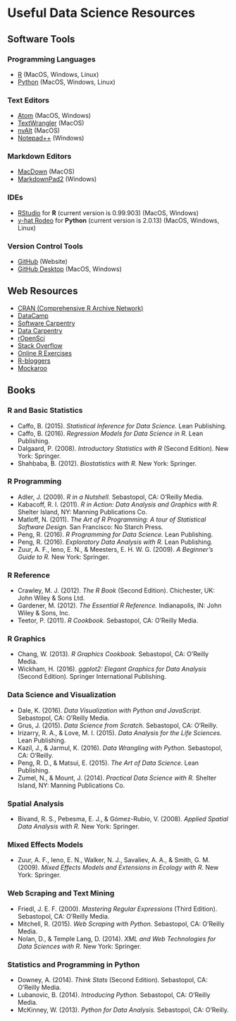 # Useful Data Science Resources



## <a name="software-tools"></a>Software Tools

### <a name="programming-languages"></a>Programming Languages
- [R](https://cran.r-project.org/) (MacOS, Windows, Linux)
- [Python](https://www.python.org/) (MacOS, Windows, Linux)

### <a name="text-editors"></a>Text Editors
- [Atom](https://atom.io/) (MacOS, Windows)
- [TextWrangler](http://www.barebones.com/products/textwrangler/download.html) (MacOS)
- [nvAlt](http://brettterpstra.com/projects/nvalt/) (MacOS)
- [Notepad++](https://notepad-plus-plus.org/) (Windows)

### <a name="markdown-editors"></a>Markdown Editors
- [MacDown](http://macdown.uranusjr.com/) (MacOS)
- [MarkdownPad2](http://markdownpad.com/) (Windows)

### <a name="ides"></a>IDEs
- [RStudio](https://www.rstudio.com/) for **R** (current version is 0.99.903) (MacOS, Windows)
- [y-hat Rodeo](https://www.yhat.com/products/rodeo) for **Python** (current version is 2.0.13) (MacOS, Windows, Linux)

### <a name="version-control"></a>Version Control Tools
- [GitHub](https://github.com/) (Website)
- [GitHub Desktop](https://desktop.github.com/) (MacOS, Windows)

## <a name="web-resources"></a>Web Resources
- [CRAN (Comprehensive R Archive Network)](https://cran.r-project.org/)
- [DataCamp](https://www.datacamp.com)
- [Software Carpentry](http://software-carpentry.org/)
- [Data Carpentry](http://www.datacarpentry.org/)
- [rOpenSci](https://ropensci.org/)
- [Stack Overflow](http://stackoverflow.com/)
- [Online R Exercises](http://r-exercises.com/start-here-to-learn-r/)
- [R-bloggers](https://www.r-bloggers.com/)
- [Mockaroo](https://mockaroo.com/)

## <a name="books"></a>Books

### <a name="r-and-basic-statistics"></a>R and Basic Statistics
* Caffo, B. (2015). *Statistical Inference for Data Science.* Lean Publishing.
* Caffo, B. (2016). *Regression Models for Data Science in R.* Lean Publishing.
* Dalgaard, P. (2008). *Introductory Statistics with R* (Second Edition). New York: Springer.
* Shahbaba, B. (2012). *Biostatistics with R.* New York: Springer.

### <a name="r-programming"></a>R Programming
* Adler, J. (2009). *R in a Nutshell.* Sebastopol, CA: O’Reilly Media.
* Kabacoff, R. I. (2011). *R in Action: Data Analysis and Graphics with R.* Shelter Island, NY: Manning Publications Co.
* Matloff, N. (2011). *The Art of R Programming: A tour of Statistical Software Design.* San Francisco: No Starch Press.
* Peng, R. (2016). *R Programming for Data Science.* Lean Publishing.
* Peng, R. (2016). *Exploratory Data Analysis with R.* Lean Publishing.
* Zuur, A. F., Ieno, E. N., & Meesters, E. H. W. G. (2009). *A Beginner’s Guide to R.* New York: Springer.

### <a name="r-reference"></a>R Reference
* Crawley, M. J. (2012). *The R Book* (Second Edition). Chichester, UK: John Wiley & Sons Ltd.
* Gardener, M. (2012). *The Essential R Reference.* Indianapolis, IN: John Wiley & Sons, Inc.
* Teetor, P. (2011). *R Cookbook.* Sebastopol, CA: O’Reilly Media.

### <a name="r-graphics"></a>R Graphics
* Chang, W. (2013). *R Graphics Cookbook.* Sebastopol, CA: O’Reilly Media.
* Wickham, H. (2016). *ggplot2: Elegant Graphics for Data Analysis* (Second Edition). Springer International Publishing.

### <a name="data-science"></a>Data Science and Visualization
* Dale, K. (2016). *Data Visualization with Python and JavaScript.* Sebastopol, CA: O’Reilly Media.
* Grus, J. (2015). *Data Science from Scratch.* Sebastopol, CA: O’Reilly.
* Irizarry, R. A., & Love, M. I. (2015). *Data Analysis for the Life Sciences.* Lean Publishing.
* Kazil, J., & Jarmul, K. (2016). *Data Wrangling with Python.* Sebastopol, CA: O’Reilly.
* Peng, R. D., & Matsui, E. (2015). *The Art of Data Science.* Lean Publishing.
* Zumel, N., & Mount, J. (2014). *Practical Data Science with R.* Shelter Island, NY: Manning Publications Co.

### <a name="spatial-analysis"></a>Spatial Analysis
* Bivand, R. S., Pebesma, E. J., & Gómez-Rubio, V. (2008). *Applied Spatial Data Analysis with R.* New York: Springer.

### <a name="mixed-effects-modeling"></a>Mixed Effects Models
* Zuur, A. F., Ieno, E. N., Walker, N. J., Savaliev, A. A., & Smith, G. M. (2009). *Mixed Effects Models and Extensions in Ecology with R.* New York: Springer.

### <a name="web-scraping"></a>Web Scraping and Text Mining
* Friedl, J. E. F. (2000). *Mastering Regular Expressions* (Third Edition). Sebastopol, CA: O’Reilly Media.
* Mitchell, R. (2015). *Web Scraping with Python.* Sebastopol, CA: O’Reilly Media.
* Nolan, D., & Temple Lang, D. (2014). *XML and Web Technologies for Data Sciences with R.* New York: Springer.

### <a name="stats-and-python"></a>Statistics and Programming in Python
* Downey, A. (2014). *Think Stats* (Second Edition). Sebastopol, CA: O’Reilly Media.
* Lubanovic, B. (2014). *Introducing Python.* Sebastopol, CA: O’Reilly Media.
* McKinney, W. (2013). *Python for Data Analysis.* Sebastopol, CA: O’Reilly.
